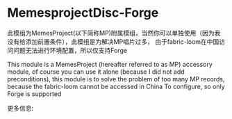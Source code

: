 # MemesprojectDisc-Forge

此模组为MemesProject(以下简称MP)附属模组，当然你可以单独使用（因为我没有给添加前置条件），此模组是为解决MP唱片过多，
由于fabric-loom在中国访问问题无法进行环境配置，所以仅支持Forge

This module is a MemesProject (hereafter referred to as MP) accessory module, 
of course you can use it alone (because I did not add preconditions), this module is to solve the problem of too many MP records, 
because the fabric-loom cannot be accessed in China To configure, so only Forge is supported

更多信息:
